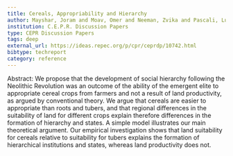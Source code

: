 ```yaml
---
title: Cereals, Appropriability and Hierarchy
author: Mayshar, Joram and Moav, Omer and Neeman, Zvika and Pascali, Luigi
institution: C.E.P.R. Discussion Papers
type: CEPR Discussion Papers
tags: deep
external_url: https://ideas.repec.org/p/cpr/ceprdp/10742.html
bibtype: techreport
category: reference
---
```

Abstract: We propose that the development of social hierarchy following the Neolithic Revolution was an outcome of the ability of the emergent elite to appropriate cereal crops from farmers and not a result of land productivity, as argued by conventional theory. We argue that cereals are easier to appropriate than roots and tubers, and that regional differences in the suitability of land for different crops explain therefore differences in the formation of hierarchy and states. A simple model illustrates our main theoretical argument. Our empirical investigation shows that land suitability for cereals relative to suitability for tubers explains the formation of hierarchical institutions and states, whereas land productivity does not.
